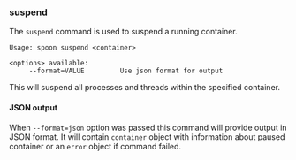 ### suspend

The `suspend` command is used to suspend a running container. 

```
Usage: spoon suspend <container>

<options> available:
     --format=VALUE         Use json format for output
```

This will suspend all processes and threads within the specified container. 

#### JSON output

When `--format=json` option was passed this command will provide output in JSON format. It will contain `container` object with information about paused container or an `error` object if command failed.